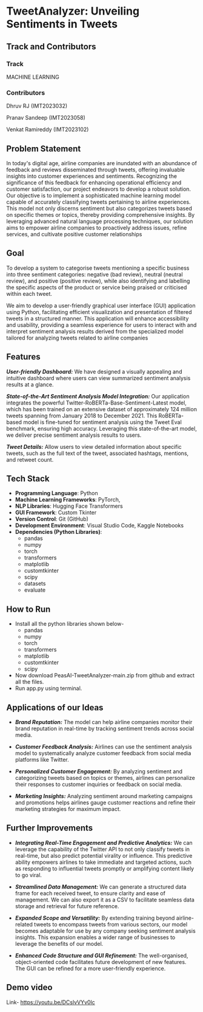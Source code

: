 
# TweetAnalyzer: Unveiling Sentiments in Tweets



## Track and Contributors ##

### Track
MACHINE LEARNING

### Contributors
Dhruv RJ (IMT2023032)

Pranav Sandeep (IMT2023058)

Venkat Ramireddy (IMT2023102)
## Problem Statement
In today's digital age, airline companies are inundated with an abundance of feedback and reviews disseminated through tweets, offering invaluable insights into customer experiences and sentiments. Recognizing the significance of this feedback for enhancing operational efficiency and customer satisfaction, our project endeavors to develop a robust solution. Our objective is to implement a sophisticated machine learning model capable of accurately classifying tweets pertaining to airline experiences. This model not only discerns sentiment but also categorizes tweets based on specific themes or topics, thereby providing comprehensive insights. By leveraging advanced natural language processing techniques, our solution aims to empower airline companies to proactively address issues, refine services, and cultivate positive customer relationships
## Goal
To develop a system to categorise tweets mentioning a specific business into three sentiment categories: negative (bad review), neutral (neutral review), and positive (positive review), while also identifying and labelling the specific aspects of the product or service being praised or criticised within each tweet.

We aim to develop a user-friendly graphical user interface (GUI) application using Python, facilitating efficient visualization and presentation of filtered tweets in a structured manner. This application will enhance accessibility and usability, providing a seamless experience for users to interact with and interpret sentiment analysis results derived from the specialized model tailored for analyzing tweets related to airline companies
## Features



***User-friendly Dashboard:***  We have designed a visually appealing and intuitive dashboard where users can view summarized sentiment analysis results at a glance.

***State-of-the-Art Sentiment Analysis Model Integration:***  Our application integrates the powerful Twitter-RoBERTa-Base-Sentiment-Latest model, which has been trained on an extensive dataset of approximately 124 million tweets spanning from January 2018 to December 2021.
This RoBERTa-based model is fine-tuned for sentiment analysis using the Tweet Eval benchmark, ensuring high accuracy. Leveraging this state-of-the-art model, we deliver precise sentiment analysis results to users.

***Tweet Details:*** Allow users to view detailed information about specific tweets, such as the full text of the tweet, associated hashtags, mentions, and retweet count.


## Tech Stack

- **Programming Language**: Python
- **Machine Learning Frameworks**: PyTorch, 
- **NLP Libraries**: Hugging Face Transformers
- **GUI Framework**: Custom Tkinter
- **Version Control**: Git (GitHub)
- **Development Environment**: Visual Studio Code, Kaggle Notebooks
- **Dependencies (Python Libraries)**:  
    *  pandas
    *  numpy
    *  torch 
    *  transformers
    * matplotlib
    * customtkinter
    * scipy
    * datasets
    * evaluate
## How to Run
* Install all the python libraries shown below-
    *  pandas
    *  numpy
    *  torch 
    *  transformers
    * matplotlib
    * customtkinter
    * scipy
* Now download PeasAI-TweetAnalyzer-main.zip from github and extract all the files.
* Run app.py using terminal.
## Applications of our Ideas
- ***Brand Reputation:*** The model can help airline companies monitor their brand reputation in real-time by tracking sentiment trends across social media. 

- ***Customer Feedback Analysis:*** Airlines can use the sentiment analysis model to systematically analyze customer feedback from social media platforms like Twitter.

- ***Personalized Customer Engagement:*** By analyzing sentiment and categorizing tweets based on topics or themes, airlines can personalize their responses to customer inquiries or feedback on social media.

- ***Marketing Insights:*** Analyzing sentiment around marketing campaigns and promotions helps airlines gauge customer reactions and refine their marketing strategies for maximum impact.
## Further Improvements

* ***Integrating Real-Time Engagement and Predictive Analytics:*** We can leverage the capability of the Twitter API to not only classify tweets in real-time, but also predict potential virality or influence. This predictive ability empowers airlines to take immediate and targeted actions, such as responding to influential tweets promptly or amplifying content likely to go viral. 

* ***Streamlined Data Management:*** We can generate a structured data frame for each received tweet, to ensure clarity and ease of management. We can also export it as a CSV to facilitate seamless data storage and retrieval for future reference.

* ***Expanded Scope and Versatility:***  By extending training beyond airline-related tweets to encompass tweets from various sectors, our model becomes adaptable for use by any company seeking sentiment analysis insights. This expansion enables a wider range of businesses to leverage the benefits of our model.

* ***Enhanced Code Structure and GUI Refinement:*** The well-organised, object-oriented code facilitates future development of new features. The GUI can be refined for a more user-friendly experience.

## Demo video


Link- https://youtu.be/DCslvVYv0lc